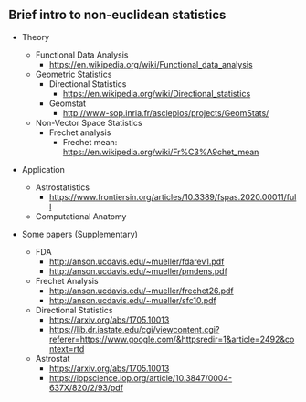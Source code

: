 ## Brief intro to non-euclidean statistics

* Theory
  * Functional Data Analysis
    * https://en.wikipedia.org/wiki/Functional_data_analysis
  * Geometric Statistics
    * Directional Statistics
      * https://en.wikipedia.org/wiki/Directional_statistics
    * Geomstat
      * http://www-sop.inria.fr/asclepios/projects/GeomStats/
  * Non-Vector Space Statistics
    * Frechet analysis
      * Frechet mean: https://en.wikipedia.org/wiki/Fr%C3%A9chet_mean

* Application
  * Astrostatistics
    * https://www.frontiersin.org/articles/10.3389/fspas.2020.00011/full
  * Computational Anatomy

* Some papers (Supplementary)
  * FDA
    * http://anson.ucdavis.edu/~mueller/fdarev1.pdf
    * http://anson.ucdavis.edu/~mueller/pmdens.pdf
  * Frechet Analysis
    * http://anson.ucdavis.edu/~mueller/frechet26.pdf
    * http://anson.ucdavis.edu/~mueller/sfc10.pdf
  * Directional Statistics
    * https://arxiv.org/abs/1705.10013
    * https://lib.dr.iastate.edu/cgi/viewcontent.cgi?referer=https://www.google.com/&httpsredir=1&article=2492&context=rtd
  * Astrostat
    * https://arxiv.org/abs/1705.10013
    * https://iopscience.iop.org/article/10.3847/0004-637X/820/2/93/pdf
